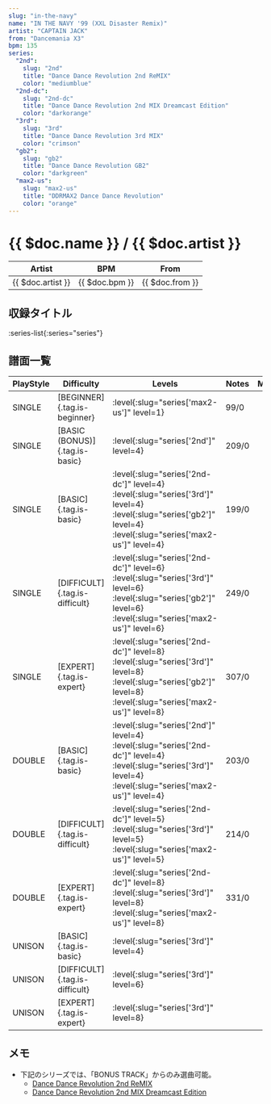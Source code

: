 ```yaml
---
slug: "in-the-navy"
name: "IN THE NAVY '99 (XXL Disaster Remix)"
artist: "CAPTAIN JACK"
from: "Dancemania X3"
bpm: 135
series:
  "2nd":
    slug: "2nd"
    title: "Dance Dance Revolution 2nd ReMIX"
    color: "mediumblue"
  "2nd-dc":
    slug: "2nd-dc"
    title: "Dance Dance Revolution 2nd MIX Dreamcast Edition"
    color: "darkorange"
  "3rd":
    slug: "3rd"
    title: "Dance Dance Revolution 3rd MIX"
    color: "crimson"
  "gb2":
    slug: "gb2"
    title: "Dance Dance Revolution GB2"
    color: "darkgreen"
  "max2-us":
    slug: "max2-us"
    title: "DDRMAX2 Dance Dance Revolution"
    color: "orange"
---
```


# {{ $doc.name }} / {{ $doc.artist }}

|Artist|BPM|From|
|------|---|----|
|{{ $doc.artist }}|{{ $doc.bpm }}|{{ $doc.from }}|

## 収録タイトル

:series-list{:series="series"}

## 譜面一覧

|PlayStyle|Difficulty|Levels|Notes|Movie|
|---------|----------|------|-----|-----|
|SINGLE|[BEGINNER]{.tag.is-beginner}|:level{:slug="series['max2-us']" level=1}|99/0||
|SINGLE|[BASIC (BONUS)]{.tag.is-basic}|:level{:slug="series['2nd']" level=4}|209/0||
|SINGLE|[BASIC]{.tag.is-basic}|:level{:slug="series['2nd-dc']" level=4} :level{:slug="series['3rd']" level=4} :level{:slug="series['gb2']" level=4} :level{:slug="series['max2-us']" level=4}|199/0||
|SINGLE|[DIFFICULT]{.tag.is-difficult}|:level{:slug="series['2nd-dc']" level=6} :level{:slug="series['3rd']" level=6} :level{:slug="series['gb2']" level=6} :level{:slug="series['max2-us']" level=6}|249/0||
|SINGLE|[EXPERT]{.tag.is-expert}|:level{:slug="series['2nd-dc']" level=8} :level{:slug="series['3rd']" level=8} :level{:slug="series['gb2']" level=8} :level{:slug="series['max2-us']" level=8}|307/0||
|DOUBLE|[BASIC]{.tag.is-basic}|:level{:slug="series['2nd']" level=4} :level{:slug="series['2nd-dc']" level=4} :level{:slug="series['3rd']" level=4} :level{:slug="series['max2-us']" level=4}|203/0||
|DOUBLE|[DIFFICULT]{.tag.is-difficult}|:level{:slug="series['2nd-dc']" level=5} :level{:slug="series['3rd']" level=5} :level{:slug="series['max2-us']" level=5}|214/0||
|DOUBLE|[EXPERT]{.tag.is-expert}|:level{:slug="series['2nd-dc']" level=8} :level{:slug="series['3rd']" level=8} :level{:slug="series['max2-us']" level=8}|331/0||
|UNISON|[BASIC]{.tag.is-basic}|:level{:slug="series['3rd']" level=4}|||
|UNISON|[DIFFICULT]{.tag.is-difficult}|:level{:slug="series['3rd']" level=6}|||
|UNISON|[EXPERT]{.tag.is-expert}|:level{:slug="series['3rd']" level=8}|||

## メモ

- 下記のシリーズでは、「BONUS TRACK」からのみ選曲可能。
  - [Dance Dance Revolution 2nd ReMIX](/series/2nd/)
  - [Dance Dance Revolution 2nd MIX Dreamcast Edition](/series/2nd-dc/)
